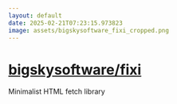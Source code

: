 ```yaml
---
layout: default
date: 2025-02-21T07:23:15.973823
image: assets/bigskysoftware_fixi_cropped.png
---
```


# [bigskysoftware/fixi](https://github.com/bigskysoftware/fixi)

Minimalist HTML fetch library
